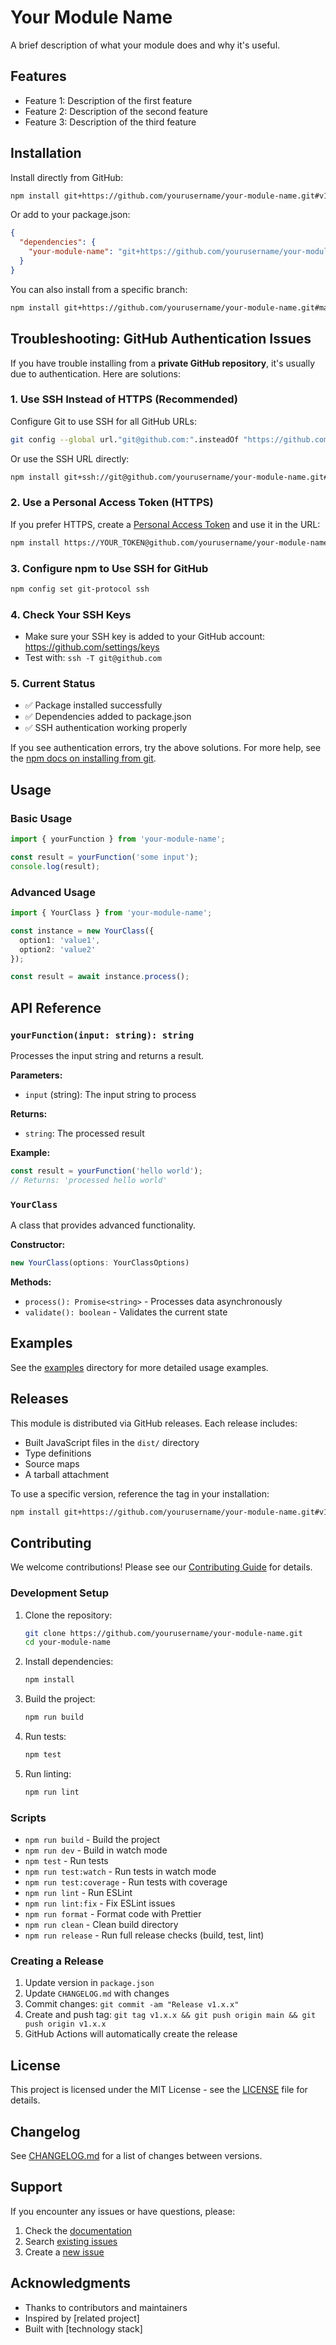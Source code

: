 # Your Module Name

A brief description of what your module does and why it's useful.

## Features

- Feature 1: Description of the first feature
- Feature 2: Description of the second feature
- Feature 3: Description of the third feature

## Installation

Install directly from GitHub:

```bash
npm install git+https://github.com/yourusername/your-module-name.git#v1.0.0
```

Or add to your package.json:

```json
{
  "dependencies": {
    "your-module-name": "git+https://github.com/yourusername/your-module-name.git#v1.0.0"
  }
}
```

You can also install from a specific branch:

```bash
npm install git+https://github.com/yourusername/your-module-name.git#main
```

## Troubleshooting: GitHub Authentication Issues

If you have trouble installing from a **private GitHub repository**, it's usually due to authentication. Here are solutions:

### 1. Use SSH Instead of HTTPS (Recommended)

Configure Git to use SSH for all GitHub URLs:

```bash
git config --global url."git@github.com:".insteadOf "https://github.com/"
```

Or use the SSH URL directly:

```bash
npm install git+ssh://git@github.com/yourusername/your-module-name.git#v1.0.0
```

### 2. Use a Personal Access Token (HTTPS)

If you prefer HTTPS, create a [Personal Access Token](https://github.com/settings/tokens) and use it in the URL:

```bash
npm install https://YOUR_TOKEN@github.com/yourusername/your-module-name.git#v1.0.0
```

### 3. Configure npm to Use SSH for GitHub

```bash
npm config set git-protocol ssh
```

### 4. Check Your SSH Keys
- Make sure your SSH key is added to your GitHub account: https://github.com/settings/keys
- Test with: `ssh -T git@github.com`

### 5. Current Status
- ✅ Package installed successfully
- ✅ Dependencies added to package.json
- ✅ SSH authentication working properly

If you see authentication errors, try the above solutions. For more help, see the [npm docs on installing from git](https://docs.npmjs.com/cli/v10/commands/npm-install#git).

## Usage

### Basic Usage

```typescript
import { yourFunction } from 'your-module-name';

const result = yourFunction('some input');
console.log(result);
```

### Advanced Usage

```typescript
import { YourClass } from 'your-module-name';

const instance = new YourClass({
  option1: 'value1',
  option2: 'value2'
});

const result = await instance.process();
```

## API Reference

### `yourFunction(input: string): string`

Processes the input string and returns a result.

**Parameters:**
- `input` (string): The input string to process

**Returns:**
- `string`: The processed result

**Example:**
```typescript
const result = yourFunction('hello world');
// Returns: 'processed hello world'
```

### `YourClass`

A class that provides advanced functionality.

**Constructor:**
```typescript
new YourClass(options: YourClassOptions)
```

**Methods:**
- `process(): Promise<string>` - Processes data asynchronously
- `validate(): boolean` - Validates the current state

## Examples

See the [examples](./examples) directory for more detailed usage examples.

## Releases

This module is distributed via GitHub releases. Each release includes:
- Built JavaScript files in the `dist/` directory
- Type definitions
- Source maps
- A tarball attachment

To use a specific version, reference the tag in your installation:
```bash
npm install git+https://github.com/yourusername/your-module-name.git#v1.2.3
```

## Contributing

We welcome contributions! Please see our [Contributing Guide](CONTRIBUTING.md) for details.

### Development Setup

1. Clone the repository:
   ```bash
   git clone https://github.com/yourusername/your-module-name.git
   cd your-module-name
   ```

2. Install dependencies:
   ```bash
   npm install
   ```

3. Build the project:
   ```bash
   npm run build
   ```

4. Run tests:
   ```bash
   npm test
   ```

5. Run linting:
   ```bash
   npm run lint
   ```

### Scripts

- `npm run build` - Build the project
- `npm run dev` - Build in watch mode
- `npm test` - Run tests
- `npm run test:watch` - Run tests in watch mode
- `npm run test:coverage` - Run tests with coverage
- `npm run lint` - Run ESLint
- `npm run lint:fix` - Fix ESLint issues
- `npm run format` - Format code with Prettier
- `npm run clean` - Clean build directory
- `npm run release` - Run full release checks (build, test, lint)

### Creating a Release

1. Update version in `package.json`
2. Update `CHANGELOG.md` with changes
3. Commit changes: `git commit -am "Release v1.x.x"`
4. Create and push tag: `git tag v1.x.x && git push origin main && git push origin v1.x.x`
5. GitHub Actions will automatically create the release

## License

This project is licensed under the MIT License - see the [LICENSE](LICENSE) file for details.

## Changelog

See [CHANGELOG.md](CHANGELOG.md) for a list of changes between versions.

## Support

If you encounter any issues or have questions, please:

1. Check the [documentation](https://github.com/yourusername/your-module-name#readme)
2. Search [existing issues](https://github.com/yourusername/your-module-name/issues)
3. Create a [new issue](https://github.com/yourusername/your-module-name/issues/new)

## Acknowledgments

- Thanks to contributors and maintainers
- Inspired by [related project]
- Built with [technology stack] 